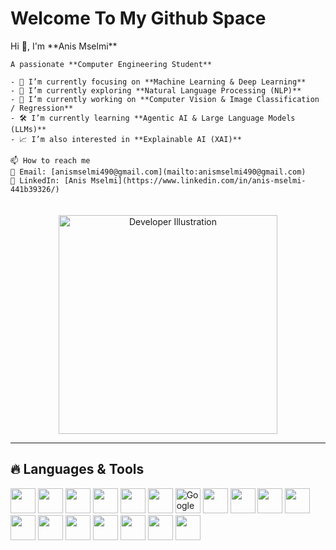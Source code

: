 # Welcome To My Github Space  

<div style="display: flex; align-items: flex-start; gap: 20px; flex-wrap: wrap;">

  <!-- Text Section -->
  <div style="flex: 1; min-width: 300px;">
    Hi 👋, I'm **Anis Mselmi**  

    A passionate **Computer Engineering Student**  

    - 🤖 I’m currently focusing on **Machine Learning & Deep Learning**  
    - 🧠 I’m currently exploring **Natural Language Processing (NLP)**  
    - 🌌 I’m currently working on **Computer Vision & Image Classification / Regression**  
    - 🛠️ I’m currently learning **Agentic AI & Large Language Models (LLMs)**  
    - 📈 I’m also interested in **Explainable AI (XAI)**  

    📫 How to reach me  
    📧 Email: [anismselmi490@gmail.com](mailto:anismselmi490@gmail.com)  
    🔗 LinkedIn: [Anis Mselmi](https://www.linkedin.com/in/anis-mselmi-441b39326/)  
  </div>

  <!-- Image Section -->
  <div style="flex: 1; min-width: 300px; text-align: center;">
    <img src="https://cdn.dribbble.com/users/1162077/screenshots/3848914/programmer.gif" alt="Developer Illustration" width="350"/>
  </div>

</div>

---

## 🔥 Languages & Tools  

<p>  
  <img src="https://cdn.jsdelivr.net/gh/devicons/devicon/icons/python/python-original.svg" width="40"/>  
  <img src="https://cdn.jsdelivr.net/gh/devicons/devicon/icons/cplusplus/cplusplus-original.svg" width="40"/>  
  <img src="https://cdn.jsdelivr.net/gh/devicons/devicon/icons/java/java-original.svg" width="40"/>  
  <img src="https://cdn.jsdelivr.net/gh/devicons/devicon/icons/html5/html5-original.svg" width="40"/>  
  <img src="https://cdn.jsdelivr.net/gh/devicons/devicon/icons/css3/css3-original.svg" width="40"/>  
  <img src="https://cdn.jsdelivr.net/gh/devicons/devicon/icons/tensorflow/tensorflow-original.svg" width="40"/>  
  <img src="https://colab.research.google.com/img/colab_favicon_256px.png" alt="Google Colab" width="40"/>  
  <img src="https://cdn.jsdelivr.net/gh/devicons/devicon/icons/jupyter/jupyter-original.svg" width="40"/>  
  <img src="https://cdn.jsdelivr.net/gh/devicons/devicon/icons/pytorch/pytorch-original.svg" width="40"/>  
  <img src="https://cdn.jsdelivr.net/gh/devicons/devicon/icons/keras/keras-original.svg" width="40"/>  
  <img src="https://cdn.jsdelivr.net/gh/devicons/devicon/icons/pandas/pandas-original.svg" width="40"/>  
  <img src="https://cdn.jsdelivr.net/gh/devicons/devicon/icons/numpy/numpy-original.svg" width="40"/>  
  <img src="https://cdn.jsdelivr.net/gh/devicons/devicon/icons/vscode/vscode-original.svg" width="40"/>  
  <img src="https://cdn.jsdelivr.net/gh/devicons/devicon/icons/git/git-original.svg" width="40"/>  
  <img src="https://cdn.jsdelivr.net/gh/devicons/devicon/icons/linux/linux-original.svg" width="40"/>  
  <img src="https://cdn.jsdelivr.net/gh/devicons/devicon/icons/visualstudio/visualstudio-plain.svg" width="40"/>  
  <img src="https://cdn.jsdelivr.net/gh/devicons/devicon/icons/jenkins/jenkins-original.svg" width="40"/>  
  <img src="https://cdn.jsdelivr.net/gh/devicons/devicon/icons/canva/canva-original.svg" width="40"/>   
</p>
